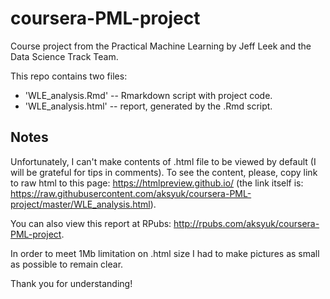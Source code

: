 # coursera-PML-project
Course project from the Practical Machine Learning by Jeff Leek and the Data Science Track Team.

This repo contains two files:  
  
* 'WLE_analysis.Rmd' -- Rmarkdown script with project code.  
* 'WLE_analysis.html' -- report, generated by the .Rmd script.  

## Notes
Unfortunately, I can't make contents of .html file to be viewed by default (I will be grateful for tips in comments). To see the content, please, copy link to raw html to this page: https://htmlpreview.github.io/ (the link itself is: https://raw.githubusercontent.com/aksyuk/coursera-PML-project/master/WLE_analysis.html).  
  
You can also view this report at RPubs: http://rpubs.com/aksyuk/coursera-PML-project.
  
In order to meet 1Mb limitation on .html size I had to make pictures as small as possible to remain clear.

Thank you for understanding!
